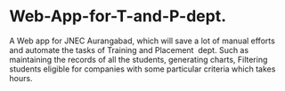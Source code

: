 # Web-App-for-T-and-P-dept.
A Web app for JNEC Aurangabad, which will save a lot of manual efforts and automate the tasks of Training and Placement ​ dept. Such as maintaining the records of all the students, generating charts, Filtering students eligible for companies with some particular criteria which takes hours. 
